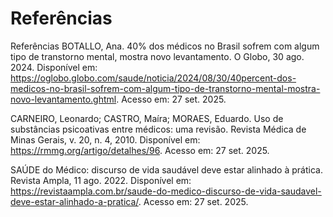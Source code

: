 # Referências

Referências
BOTALLO, Ana. 40% dos médicos no Brasil sofrem com algum tipo de transtorno mental, mostra novo levantamento. O Globo, 30 ago. 2024. Disponível em: https://oglobo.globo.com/saude/noticia/2024/08/30/40percent-dos-medicos-no-brasil-sofrem-com-algum-tipo-de-transtorno-mental-mostra-novo-levantamento.ghtml. Acesso em: 27 set. 2025.

CARNEIRO, Leonardo; CASTRO, Maíra; MORAES, Eduardo. Uso de substâncias psicoativas entre médicos: uma revisão. Revista Médica de Minas Gerais, v. 20, n. 4, 2010. Disponível em: https://rmmg.org/artigo/detalhes/96. Acesso em: 27 set. 2025.

SAÚDE do Médico: discurso de vida saudável deve estar alinhado à prática. Revista Ampla, 11 ago. 2022. Disponível em: https://revistaampla.com.br/saude-do-medico-discurso-de-vida-saudavel-deve-estar-alinhado-a-pratica/. Acesso em: 27 set. 2025.

